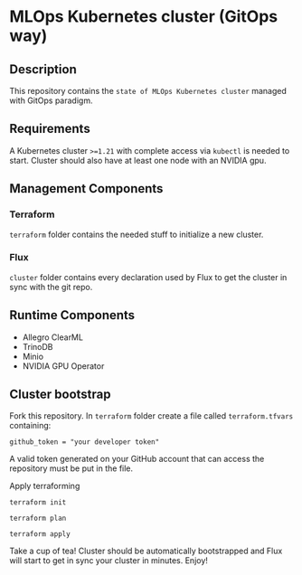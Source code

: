 # MLOps Kubernetes cluster (GitOps way)

## Description

This repository contains the `state of MLOps Kubernetes cluster` managed with GitOps paradigm.

## Requirements

A Kubernetes cluster `>=1.21` with complete access via `kubectl` is needed to start.
Cluster should also have at least one node with an NVIDIA gpu.

## Management Components

### Terraform

`terraform` folder contains the needed stuff to initialize a new cluster.

### Flux

`cluster` folder contains every declaration used by Flux to get the cluster in sync with the git repo.

## Runtime Components

* Allegro ClearML
* TrinoDB
* Minio
* NVIDIA GPU Operator

## Cluster bootstrap

Fork this repository.
In `terraform` folder create a file called `terraform.tfvars` containing:
```
github_token = "your developer token"
```
A valid token generated on your GitHub account that can access the repository must be put in the file.

Apply terraforming
```
terraform init

terraform plan

terraform apply
```
Take a cup of tea! Cluster should be automatically bootstrapped and Flux will start to get in sync your cluster in minutes.
Enjoy!
